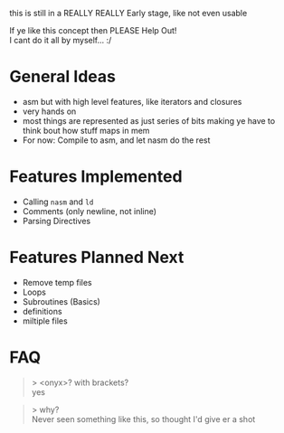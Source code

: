 this is still in a REALLY REALLY Early stage, like not even usable   

If ye like this concept then PLEASE Help Out!  
I cant do it all by myself... :/  

# General Ideas
- asm but with high level features, like iterators and closures  
- very hands on   
- most things are represented as just series of bits making ye have to think bout how stuff maps in mem  
- For now: Compile to asm, and let nasm do the rest  

# Features Implemented
- Calling `nasm` and `ld`  
- Comments (only newline, not inline)  
- Parsing Directives   

# Features Planned Next
- Remove temp files  
- Loops  
- Subroutines (Basics)   
- definitions   
- miltiple files  

# FAQ
> \> \<onyx\>? with brackets?  
> yes  

> \> why?  
> Never seen something like this, so thought I'd give er a shot
